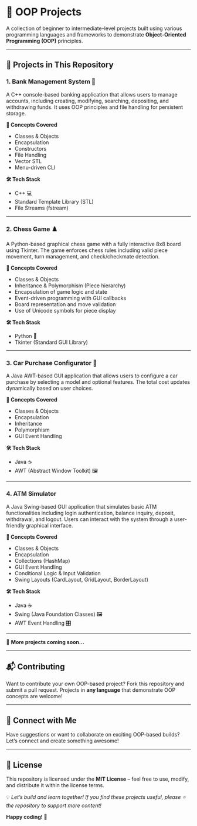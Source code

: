 # 🚀 OOP Projects

A collection of beginner to intermediate-level projects built using various programming languages and frameworks to demonstrate **Object-Oriented Programming (OOP)** principles.

---

## 📌 Projects in This Repository


### 1. **Bank Management System 🏦**  
A C++ console-based banking application that allows users to manage accounts, including creating, modifying, searching, depositing, and withdrawing funds. It uses OOP principles and file handling for persistent storage.

**🧠 Concepts Covered**  
- Classes & Objects  
- Encapsulation  
- Constructors  
- File Handling  
- Vector STL  
- Menu-driven CLI

**🛠 Tech Stack**  
- C++ 💻  
- Standard Template Library (STL)  
- File Streams (fstream)

---

### 2. **Chess Game ♟️**  
A Python-based graphical chess game with a fully interactive 8x8 board using Tkinter. The game enforces chess rules including valid piece movement, turn management, and check/checkmate detection.

**🧠 Concepts Covered**  
- Classes & Objects  
- Inheritance & Polymorphism (Piece hierarchy)  
- Encapsulation of game logic and state  
- Event-driven programming with GUI callbacks  
- Board representation and move validation  
- Use of Unicode symbols for piece display  

**🛠 Tech Stack**  
- Python 🐍  
- Tkinter (Standard GUI Library)  

---

### 3. **Car Purchase Configurator 🚗**  
A Java AWT-based GUI application that allows users to configure a car purchase by selecting a model and optional features. The total cost updates dynamically based on user choices.

**🧠 Concepts Covered**  
- Classes & Objects  
- Encapsulation  
- Inheritance  
- Polymorphism  
- GUI Event Handling  

**🛠 Tech Stack**  
- Java ☕  
- AWT (Abstract Window Toolkit) 🖼️

---

### 4. **ATM Simulator**
A Java Swing-based GUI application that simulates basic ATM functionalities including login authentication, balance inquiry, deposit, withdrawal, and logout. Users can interact with the system through a user-friendly graphical interface.

**🧠 Concepts Covered**  
- Classes & Objects
- Encapsulation
- Collections (HashMap)
- GUI Event Handling
- Conditional Logic & Input Validation
- Swing Layouts (CardLayout, GridLayout, BorderLayout)

**🛠 Tech Stack**  
- Java ☕
- Swing (Java Foundation Classes) 🖼️
- AWT Event Handling 🎛️

---

🔹 **More projects coming soon...**

---

## 📬 Contributing

Want to contribute your own OOP-based project? Fork this repository and submit a pull request. Projects in **any language** that demonstrate OOP concepts are welcome!

---

## 📢 Connect with Me

Have suggestions or want to collaborate on exciting OOP-based builds? Let’s connect and create something awesome!

---

## 📜 License

This repository is licensed under the **MIT License** – feel free to use, modify, and distribute it within the license terms.

💡 *Let’s build and learn together! If you find these projects useful, please ⭐ the repository to support more content!*  

**Happy coding! 🚀**
